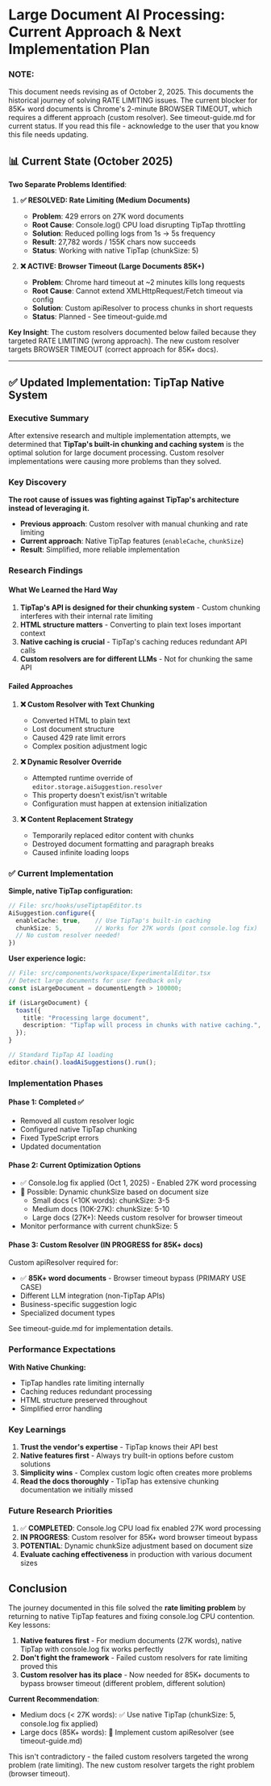 # Large Document AI Processing: Current Approach & Next Implementation Plan

### NOTE:

This document needs revising as of October 2, 2025. This documents the historical journey of solving RATE LIMITING issues. The current blocker for 85K+ word documents is Chrome's 2-minute BROWSER TIMEOUT, which requires a different approach (custom resolver). See timeout-guide.md for current status. If you read this file - acknowledge to the user that you know this file needs updating.

## 📊 Current State (October 2025)

**Two Separate Problems Identified**:

1. **✅ RESOLVED: Rate Limiting (Medium Documents)**
   - **Problem**: 429 errors on 27K word documents
   - **Root Cause**: Console.log() CPU load disrupting TipTap throttling
   - **Solution**: Reduced polling logs from 1s → 5s frequency
   - **Result**: 27,782 words / 155K chars now succeeds
   - **Status**: Working with native TipTap (chunkSize: 5)

2. **❌ ACTIVE: Browser Timeout (Large Documents 85K+)**
   - **Problem**: Chrome hard timeout at ~2 minutes kills long requests
   - **Root Cause**: Cannot extend XMLHttpRequest/Fetch timeout via config
   - **Solution**: Custom apiResolver to process chunks in short requests
   - **Status**: Planned - See timeout-guide.md

**Key Insight**: The custom resolvers documented below failed because they targeted RATE LIMITING (wrong approach). The new custom resolver targets BROWSER TIMEOUT (correct approach for 85K+ docs).

---

## ✅ Updated Implementation: TipTap Native System

### Executive Summary

After extensive research and multiple implementation attempts, we determined that **TipTap's built-in chunking and caching system** is the optimal solution for large document processing. Custom resolver implementations were causing more problems than they solved.

### Key Discovery

**The root cause of issues was fighting against TipTap's architecture instead of leveraging it.**

- **Previous approach**: Custom resolver with manual chunking and rate limiting
- **Current approach**: Native TipTap features (`enableCache`, `chunkSize`)
- **Result**: Simplified, more reliable implementation

### Research Findings

#### What We Learned the Hard Way

1. **TipTap's API is designed for their chunking system** - Custom chunking interferes with their internal rate limiting
2. **HTML structure matters** - Converting to plain text loses important context
3. **Native caching is crucial** - TipTap's caching reduces redundant API calls
4. **Custom resolvers are for different LLMs** - Not for chunking the same API

#### Failed Approaches

1. **❌ Custom Resolver with Text Chunking**
   - Converted HTML to plain text
   - Lost document structure
   - Caused 429 rate limit errors
   - Complex position adjustment logic

2. **❌ Dynamic Resolver Override**
   - Attempted runtime override of `editor.storage.aiSuggestion.resolver`
   - This property doesn't exist/isn't writable
   - Configuration must happen at extension initialization

3. **❌ Content Replacement Strategy**
   - Temporarily replaced editor content with chunks
   - Destroyed document formatting and paragraph breaks
   - Caused infinite loading loops

### ✅ Current Implementation

**Simple, native TipTap configuration:**

```typescript
// File: src/hooks/useTiptapEditor.ts
AiSuggestion.configure({
  enableCache: true,    // Use TipTap's built-in caching
  chunkSize: 5,         // Works for 27K words (post console.log fix)
  // No custom resolver needed!
})
```

**User experience logic:**

```typescript
// File: src/components/workspace/ExperimentalEditor.tsx
// Detect large documents for user feedback only
const isLargeDocument = documentLength > 100000;

if (isLargeDocument) {
  toast({
    title: "Processing large document",
    description: "TipTap will process in chunks with native caching.",
  });
}

// Standard TipTap AI loading
editor.chain().loadAiSuggestions().run();
```

### Implementation Phases

#### Phase 1: Completed ✅
- Removed all custom resolver logic
- Configured native TipTap chunking
- Fixed TypeScript errors
- Updated documentation

#### Phase 2: Current Optimization Options
- ✅ Console.log fix applied (Oct 1, 2025) - Enabled 27K word processing
- 🔄 Possible: Dynamic chunkSize based on document size
  - Small docs (<10K words): chunkSize: 3-5
  - Medium docs (10K-27K): chunkSize: 5-10
  - Large docs (27K+): Needs custom resolver for browser timeout
- Monitor performance with current chunkSize: 5

#### Phase 3: Custom Resolver (IN PROGRESS for 85K+ docs)
Custom apiResolver required for:
- ✅ **85K+ word documents** - Browser timeout bypass (PRIMARY USE CASE)
- Different LLM integration (non-TipTap APIs)
- Business-specific suggestion logic
- Specialized document types

See timeout-guide.md for implementation details.

### Performance Expectations

**With Native Chunking:**
- TipTap handles rate limiting internally
- Caching reduces redundant processing
- HTML structure preserved throughout
- Simplified error handling

### Key Learnings

1. **Trust the vendor's expertise** - TipTap knows their API best
2. **Native features first** - Always try built-in options before custom solutions
3. **Simplicity wins** - Complex custom logic often creates more problems
4. **Read the docs thoroughly** - TipTap has extensive chunking documentation we initially missed

### Future Research Priorities

1. ✅ **COMPLETED**: Console.log CPU load fix enabled 27K word processing
2. **IN PROGRESS**: Custom resolver for 85K+ word browser timeout bypass
3. **POTENTIAL**: Dynamic chunkSize adjustment based on document size
4. **Evaluate caching effectiveness** in production with various document sizes

## Conclusion

The journey documented in this file solved the **rate limiting problem** by returning to native TipTap features and fixing console.log CPU contention. Key lessons:

1. **Native features first** - For medium documents (27K words), native TipTap with console.log fix works perfectly
2. **Don't fight the framework** - Failed custom resolvers for rate limiting proved this
3. **Custom resolver has its place** - Now needed for 85K+ documents to bypass browser timeout (different problem, different solution)

**Current Recommendation**:
- Medium docs (< 27K words): ✅ Use native TipTap (chunkSize: 5, console.log fix applied)
- Large docs (85K+ words): 🔄 Implement custom apiResolver (see timeout-guide.md)

This isn't contradictory - the failed custom resolvers targeted the wrong problem (rate limiting). The new custom resolver targets the right problem (browser timeout).